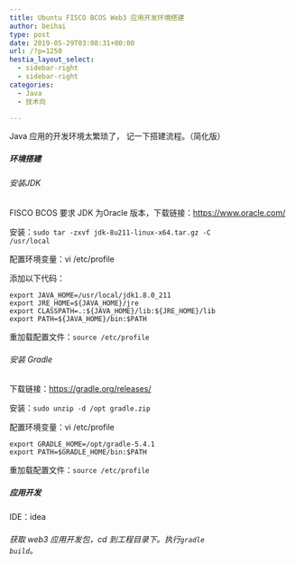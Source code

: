 ```yaml
---
title: Ubuntu FISCO BCOS Web3 应用开发环境搭建
author: beihai
type: post
date: 2019-05-29T03:08:31+00:00
url: /?p=1250
hestia_layout_select:
  - sidebar-right
  - sidebar-right
categories:
  - Java
  - 技术向

---
```

Java 应用的开发环境太繁琐了， 记一下搭建流程。（简化版）

##### 环境搭建

###### 安装JDK

FISCO BCOS 要求 JDK 为Oracle 版本，下载链接：<a href="https://www.oracle.com/technetwork/java/javase/downloads/jdk8-downloads-2133151.html" target="_blank" rel="noopener noreferrer">https://www.oracle.com/</a>
  
安装：<code class="null">sudo tar -zxvf jdk-8u211-linux-x64.tar.gz -C /usr/local</code>
  
配置环境变量：vi /etc/profile
  
添加以下代码：

<pre class="pure-highlightjs"><code class="null">export JAVA_HOME=/usr/local/jdk1.8.0_211
export JRE_HOME=${JAVA_HOME}/jre
export CLASSPATH=.:${JAVA_HOME}/lib:${JRE_HOME}/lib
export PATH=${JAVA_HOME}/bin:$PATH</code></pre>

重加载配置文件：<code class="null">source /etc/profile</code>

###### 安装 Gradle

下载链接：<a href="https://gradle.org/releases/" target="_blank" rel="noopener noreferrer">https://gradle.org/releases/</a>
  
安装：<code class="null">sudo unzip -d /opt gradle.zip</code>
  
配置环境变量：vi /etc/profile

<pre class="pure-highlightjs"><code class="null">export GRADLE_HOME=/opt/gradle-5.4.1
export PATH=$GRADLE_HOME/bin:$PATH</code></pre>

重加载配置文件：<code class="null">source /etc/profile</code>

##### 应用开发

IDE：idea

###### 获取 web3 应用开发包，cd 到工程目录下。执行<code class="null">gradle build</code>。

&nbsp;
